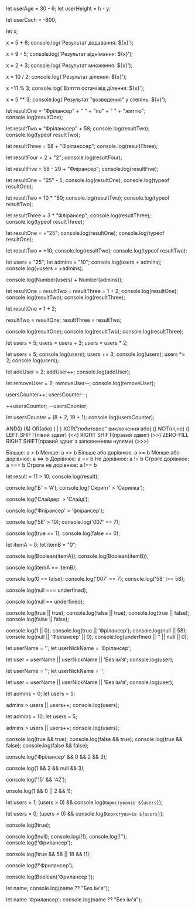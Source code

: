 <!-- ОПЕРАТОРИ -->
<!-- Оператори бувають: "унарні", "бінарні", "операнд" -->

<!-- Оперант - це те, до чого застосовується оператор, ще їх називають аргументами -->
<!-- Приклади -->

let userAge = 30 - 6; <!-- Числа 30 - 6 - це операнди -->
let userHeight = h - y; <!-- Числа h - y - це операнди -->

<!-- Бінарними називають оператори, які застосовуються до двух операндів, в нашоиу випадку це віднімання let userAge = 30 - 6;-->

<!-- Унарні - оператор, який застосовується, тільки до одного операнда. Наприклад -->

let userCach = -800;

<!-- Математичні ДІЇ -->

let x;

<!-- Додавання -->

x = 5 + 8;
console.log(`Результат додавання: ${x}');

<!-- Віднімання -->

x = 9 - 5;
console.log(`Результат віднімання: ${x}');

<!-- Множення -->

x = 2 \* 3;
console.log(`Результат множення: ${x}');

<!-- Ділення -->

x = 10 / 2;
concole.log(`Результат ділення: ${x}');

<!-- Взяття остачі від ділення % -->

x =11 % 3;
console.log(`Взяття остачі від ділення: ${x}');

<!-- Перевірка: 11=3*3(неповне частка від ділення)+2(остача) -->

<!-- "Возведения" у степінь -->

x = 5 \*\* 3;
console.log(`Результат "возведения" у степінь: ${x}');

<!-- число 5 помножене на себе 3 рази. 5*5*5=125 -->

<!-- СПЕЦІАЛЬНІ можливості операторів -->
<!-- застосування оператора додавання до рядків -->

<!-- Бінарний тип-->

let resultOne = "Фрілансер" + " " + "по" + " " + "життю";
console.log(resultOne); <!-- отримаємо Фрілансер по життю -->

<!-- Якщо в виразі є рядок, тобто якщо хоча б один операнд буде рядком, то кінцевий результат буде рядковим -->

let resultTwo = "Фріланссер" + 58;
console.log(resultTwo); <!-- отримаємо Фрілансер 58 -->
console.log(typeof resultTwo); <!-- отримаємо string -->

<!-- порядок значення не має -->

let resultThree = 58 + "Фріланссер";
console.log(resultThree); <!-- 58 отримаємо Фрілансер -->

<!-- Казуси -->

let resultFour = 2 + "2";
console.log(resultFour); <!-- отримаємо не 4, а 22 -->

<!-- Операції до додавання з рядком виконуються як звичайно -->

let resultFive = 58 - 20 + "Флірансер";
console.log(resultFive); <!-- отримаємо 38 Флірансер -->

<!-- Робота інших операторів -->

let resultOne = "25" - 5;
console.log(resultOne); <!-- отримаємо 20 -->
console.log(typeof resultOne); <!-- отримаємо number -->

<!-- або -->

let resultTwo = 10 \* "80;
console.log(resultTwo); <!-- отримаємо 800 -->
console.log(typeof resultTwo); <!-- отримаємо number -->

<!-- Недопустима операція -->

let resultThree = 3 \* "Флірансер";
console.log(resultThree); <!-- отримаємо NaN -->
console.log(typeof resultThree); <!-- отримаємо number -->

<!-- Унарний оператор додавання+ -->
<!-- З рядками -->

let resultOne = +"25";
console.log(resultOne); <!-- отримаємо 25 -->
console.log(typeof resultOne); <!-- отримаємо number -->

<!-- З числами -->

let resultTwo = +10;
console.log(resultTwo); <!-- отримаємо 10 -->
console.log(typeof resultTwo); <!-- отримаємо number -->

<!-- Ще приклад -->

let users = "25";
let admins = "10";
console.log(users + admins); <!-- отримаємо 2510 -->
console.log(+users + +admins); <!-- отримаємо 35 -->

<!-- Більш довгий запис -->

console.log(Number(users) + Number(admins)); <!-- отримаємо 35 -->

<!-- Отримуємо результат за ПРИРІОТЕТНІСЮ -->
<!-- Приклат оператору присвоєння за ланцюжком -->

let resultOne = resultTwo = resultThree = 1 + 2;
console.log(resultOne); <!-- отримаємо 3 -->
console.log(resultTwo); <!-- отримаємо 3 -->
console.log(resultThree); <!-- отримаємо 3 -->

<!-- Теж саме можна записати так: -->

let resultOne = 1 + 2;

resultTwo = resultOne;
resultThree = resultTwo;

console.log(resultOne); <!-- отримаємо 3 -->
console.log(resultTwo); <!-- отримаємо 3 -->
console.log(resultThree); <!-- отримаємо 3 -->

<!-- Скорочений запис віднімання з присвоєнням -->

let users = 5;
users = users + 3;
users = users \* 2;

<!-- Можна записати так: -->

let users = 5;
console.log(users);
users += 3;
console.log(users);
users \*= 2;
console.log(users);

<!-- Інкрумент -->

let addUser = 2;
addUser++;
console.log(addUser);

<!-- Працює так само як
addUser = addUser + 1;
або
addUser += 1; -->

<!-- Декремент -->

let removeUser = 2;
removeUser--;
console.log(removeUser);

<!-- Постфіксная форма -->

usersCounter++;
usersCounter--;

<!-- Префіксная форма -->

++usersCounter;
--usersCounter;

<!-- Оператор КОМА -->
<!-- Дозволяє "вычеслять" декілька виразів, розділяючи їх комою. Кожен вираз виконується, але повертається результат лише останнього -->

let usersCounter = (8 + 2, 19 + 1);
console.log(usersCounter);

<!-- "Побитовые" оператори -->

AND(і) (&)
OR(або) ( | )
XOR("побитовое" виключення або) ()
NOT(ні,не) ()
LEFT SHIFT(лівий здвиг) (<<)
RIGHT SHIFT(правий здвиг) (>>)
ZERO-FILL RIGHT SHIFT(правий здвиг з заповненням нулями) (>>>)

<!-- Оператори порівняння -->

Більше: a > b
Менше: a <> b
Більше або дорівнює: a >= b
Менше або дорівнює: a <=> b
Дорівнює: a == b
Не дорівнює: a != b
Строге дорівнює: a === b
Строге не дорівнює: a !== b

<!-- Оператори порівняння повертають логічний тип даних зі значення true або false -->

<!-- "Присваиваем" результат змінній -->

let result = 11 > 10;
console.log(result);

<!-- Порівняття рядків -->
<!-- Алфавітний порядок -->

console.log('Б' > 'А'); <!-- Отримаємо true, тому що в алфавіті Б після А -->
console.log('Скрипт' > 'Скрипка'); <!-- Отримаємо true, тому що в алфавіті Т після К, навіть якщо букв більше в слові скрипка -->

<!-- Кількість символів -->

console.log('Слайдер' > 'Слайд'); <!-- Отримаємо true -->

<!-- Регістр -->

console.log('Флірансер' > 'флірансер'); <!-- Отримаємо false -->

<!-- Алгоритм порівняння рядків:
1. Спочатку порівнюємо перші символи рядків.
2. Якщо перший символ першого рядка більше(менше), ніж перший символ другого, то перний рядок більший(менший) за другий. порівняння завершено.
3. Якщо перші символи рівні, то таким же чином порівнюються вже другі символи рядків.
4. Порівняння продовжується, поки не закінчиться один з рядків.
5. Якщо рядки закінчуються одночасно, то вони рівні. Інакше більшою вважається більш довгий рядок. -->

<!-- Порівняння різних ТИПІВ -->
<!-- "преобразоваание" в число -->

console.log('58' > 10); <!-- Отримаємо true -->
console.log('007' == 7); <!-- Отримаємо true -->

<!-- Логічне значення true стає 1, а false  - 0 -->

console.log(true == 1); <!-- Отримаємо true -->
console.log(false == 0); <!-- Отримаємо true -->

<!-- Цікаві ситуації -->

let itemA = 0;
let itemB = "0";

console.log(Boolean(itemA)); <!-- Отримаємо false -->
console.log(Boolean(itemB)); <!-- Отримаємо true, тому що рядок не пустий -->

console.log(itemA == itemB); <!-- Отримаємо true, тому що itemB = "0" сприймається за число -->

<!-- оператор "СТРОГОГО равенства" и не "строгого равенства" буз "приведения" типів, тобто в число "преобразововаться" нічого не буде -->

console.log(0 == false);
console.log('007' == 7);
console.log('58' !== 58);

<!-- Порівняння з null і underfined -->
<!-- "Строге равенство" -->

console.log(null === underfined); <!-- Отримаємо false -->

<!-- "НЕ строге равенство" -->

console.log(null == underfined); <!-- Отримаємо true -->

<!-- ЛОГІЧНІ оператори -->
<!-- Оператор || (або) -->
<!-- Операто АБО, записується як дві вертикальні лінії.
Процес його роботи наступний:
1. "Вычисляем" операнди зліва направо.
2. Кожен операнд конвентирует в логічне значення.
Якщо результат true, зупиняється і повертає початкове значення цього операнда.
3. Якщо всі операнди є хибниим (false), повертає значення останнього з них-->

<!-- Бульові значення -->

console.log(true || true); <!-- Отримаємо true -->
console.log(false || true); <!-- Отримаємо true -->
console.log(true || false); <!-- Отримаємо true -->
console.log(false || false); <!-- Отримаємо false -->

<!-- Приклади, різні типи -->

console.log(1 || 0); <!-- Отримаємо 1 -->
console.log(true || 'Фрілансер'); <!-- Отримаємо true -->
console.log(null || 58); <!-- Отримаємо 58 -->
console.log(null || 'Фрілансер' || 0); <!-- Отримаємо Фрілансер -->
console.log(underfined || '' || null || 0); <!-- Отримаємо 0 -->

<!-- Присвоєння значення у змінну -->

let userName = '';
let userNickName = 'Фрілансер';

let user = userName || userNickName || 'Без ім'я';
console.log(user); <!-- Отримаємо Фрілансер -->

let userName = '';
let userNickName = '';

let user = userName || userNickName || 'Без ім'я';
console.log(user); <!-- Отримаємо Без ім'я -->

<!-- Скорочене "вычесление". Умова. -->

let admins = 0;
let users = 5;

admins > users || users++;
console.log(users); <!-- Отримаємо 6 -->

let admins = 10;
let users = 5;

admins > users || users++;
console.log(users); <!-- Отримаємо 5 -->

<!-- Оператор && (i) -->
<!-- Пишеться як два АМПЕРСАНДА && виконує такі дії:
1. "Вычесляет" операнди зліва направо.
2. Кожен операнд преобразує в логічне значення.
Якщо результат false, зупиняється і повертає початкове значення цього операнда.
3. Якщо всі операнди були істинні, повертає значення останнього. -->

<!-- Бульові значенння -->

console.log(true && true); <!-- Отримаємо true -->
console.log(false && true); <!-- Отримаємо false -->
console.log(true && false); <!-- Отримаємо false -->
console.log(false && false); <!-- Отримаємо false -->

<!-- приклади, різні типи -->
<!-- Приклад 1.0 - false -->

console.log('Фрілансер' && 0 && 2 && 3); <!-- Отримаємо 0 -->

<!-- Приклад 2. null - false -->

console.log(1 && 2 && null && 3); <!-- Отримаємо null -->

<!-- Приклад 3. Всі true -->

console.log('15' && '42'); <!-- Отримаємо 42 -->

<!-- ПРИОРІТЕТ && більше ніж || -->

onsole.log(1 && 0 || 2 && 1); <!-- Отримаємо 1, тому що спочатку порівняння і, вже потім порівняння або -->

<!-- Подібне до умови -->

let users = 1;
(users > 0) && console.log(`Користувачів ${users}`); <!-- Отримаємо Користувачів 1 -->

let users = 0;
(users > 0) && console.log(`Користувачів ${users}`); <!-- Нічого не виведеться тому що процес буде зупинен на першому операторі -->

<!-- Оператор ! (НЕ/НІ) -->
<!-- Виконує наступні дії:
1. Спочатку приводить аргумент до логічного типу true / false/
2. Потім повертає протилежне значення -->

<!-- Бульове значення -->

console.log(!true); <!-- Отримаємо false -->

<!-- Приклади, різні типи -->

console.log(!null); <!-- Отримаємоtrue -->
console.log(!1); <!-- Отримаємо false -->
console.log(!''); <!-- Отримаємо true -->
console.log(!'Фрилансер'); <!-- Отримаємо false -->

<!-- Оператор НЕ !, є найвищим із двох логічних операторів, тому він завжди виконується першим, перед && або || -->

console.log(!true && 58 || 18 && !1); <!-- Отримаємо false -->

<!-- Використовують ддля преобразування в бульовий тип -->

console.log(!!'Фрилансер'); <!-- Отримаємо true -->

<!-- або -->

console.log(Boolean('Фрилансер')); <!-- Отримаємо true -->

<!-- Оператор об'яви з null (??) -->
<!-- Оператор ?? повертає перший аргумент, якщо він не null / undefined? інакше другий -->

let name;
console.log(name ?? "Без ім'я"); <!-- Отримаємо Без ім'я -->

let name 'Фрилансер';
console.log(name ?? "Без ім'я"); <!-- Отримаємо Фрилансер -->
